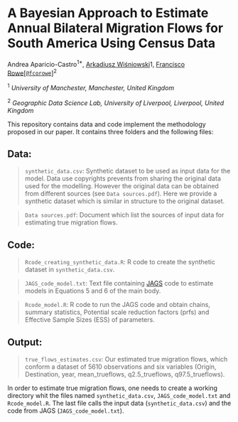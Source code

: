 # A Bayesian Approach to Estimate Annual Bilateral Migration Flows for South America Using Census Data

Andrea Aparicio-Castro<sup>1*</sup>, [Arkadiusz Wiśniowski](https://www.research.manchester.ac.uk/portal/a.wisniowski.html)</sup>1</sup>, [Francisco Rowe](http://www.franciscorowe.com)[[`@fcorowe`](http://twitter.com/fcorowe)]<sup>2</sup>

<sup>1</sup> *University of Manchester, Manchester, United Kingdom*

<sup>2</sup> *Geographic Data Science Lab, University of Liverpool, Liverpool, United Kingdom*

This repository contains data and code implement the methodology proposed in our paper. It contains three folders and the following files:

## **Data**:

> `synthetic_data.csv`:
Synthetic dataset to be used as input data for the model. Data use copyrights prevents from sharing the original data used for the modelling. However the original data can be obtained from different sources (see `Data sources.pdf`). Here we provide a synthetic dataset which is similar in structure to the original dataset. 

> `Data sources.pdf`:
Document which list the sources of input data for estimating true migration flows. 



## **Code**:

> `Rcode_creating_synthetic_data.R`:
R code to create the synthetic dataset in `synthetic_data.csv`.

> `JAGS_code_model.txt`:
Text file containing [JAGS](http://mcmc-jags.sourceforge.net) code to estimate models in Equations 5 and 6 of the main body.

> `Rcode_model.R`:
R code to run the JAGS code and obtain chains, summary statistics, Potential scale reduction factors (prfs) and Effective Sample Sizes (ESS) of parameters.



## **Output**:

> `true_flows_estimates.csv`:
Our estimated true migration flows, which conform a dataset of 5610 observations and six variables (Origin, Destination, year, mean_trueflows, q2.5_trueflows, q97.5_trueflows).

In order to estimate true migration flows, one needs to create a working directory whit the files named `synthetic_data.csv`, `JAGS_code_model.txt` and `Rcode_model.R`. The last file calls the input data (`synthetic_data.csv`) and the code from JAGS (`JAGS_code_model.txt`).


